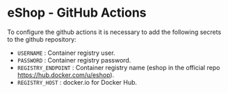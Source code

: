 # eShop - GitHub Actions

To configure the github actions it is necessary to add the following secrets to the github repository:

- `USERNAME` : Container registry user.
- `PASSWORD` : Container registry password. 
- `REGISTRY_ENDPOINT` : Container registry name (eshop in the official repo https://hub.docker.com/u/eshop).
- `REGISTRY_HOST` : docker.io for Docker Hub.
